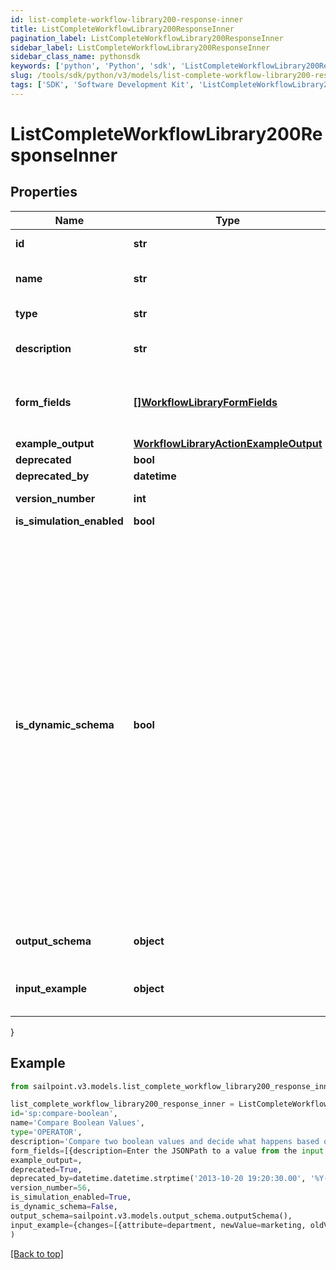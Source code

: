 ```yaml
---
id: list-complete-workflow-library200-response-inner
title: ListCompleteWorkflowLibrary200ResponseInner
pagination_label: ListCompleteWorkflowLibrary200ResponseInner
sidebar_label: ListCompleteWorkflowLibrary200ResponseInner
sidebar_class_name: pythonsdk
keywords: ['python', 'Python', 'sdk', 'ListCompleteWorkflowLibrary200ResponseInner', 'ListCompleteWorkflowLibrary200ResponseInner'] 
slug: /tools/sdk/python/v3/models/list-complete-workflow-library200-response-inner
tags: ['SDK', 'Software Development Kit', 'ListCompleteWorkflowLibrary200ResponseInner', 'ListCompleteWorkflowLibrary200ResponseInner']
---
```


# ListCompleteWorkflowLibrary200ResponseInner


## Properties

Name | Type | Description | Notes
------------ | ------------- | ------------- | -------------
**id** | **str** | Operator ID. | [optional] 
**name** | **str** | Operator friendly name | [optional] 
**type** | **str** | Operator type | [optional] 
**description** | **str** | Description of the operator | [optional] 
**form_fields** | [**[]WorkflowLibraryFormFields**](workflow-library-form-fields) | One or more inputs that the operator accepts | [optional] 
**example_output** | [**WorkflowLibraryActionExampleOutput**](workflow-library-action-example-output) |  | [optional] 
**deprecated** | **bool** |  | [optional] 
**deprecated_by** | **datetime** |  | [optional] 
**version_number** | **int** | Version number | [optional] 
**is_simulation_enabled** | **bool** |  | [optional] 
**is_dynamic_schema** | **bool** | Determines whether the dynamic output schema is returned in place of the action's output schema. The dynamic schema lists non-static properties, like properties of a workflow form where each form has different fields. These will be provided dynamically based on available form fields. | [optional] 
**output_schema** | **object** | Example output schema | [optional] 
**input_example** | **object** | Example trigger payload if applicable | [optional] 
}

## Example

```python
from sailpoint.v3.models.list_complete_workflow_library200_response_inner import ListCompleteWorkflowLibrary200ResponseInner

list_complete_workflow_library200_response_inner = ListCompleteWorkflowLibrary200ResponseInner(
id='sp:compare-boolean',
name='Compare Boolean Values',
type='OPERATOR',
description='Compare two boolean values and decide what happens based on the result.',
form_fields=[{description=Enter the JSONPath to a value from the input to compare to Variable B., helpText=, label=Variable A, name=variableA.$, required=true, type=text}, {helpText=Select an operation., label=Operation, name=operator, options=[{label=Equals, value=BooleanEquals}], required=true, type=select}, {description=Enter the JSONPath to a value from the input to compare to Variable A., helpText=, label=Variable B, name=variableB.$, required=false, type=text}, {description=Enter True or False., helpText=, label=Variable B, name=variableB, required=false, type=text}],
example_output=,
deprecated=True,
deprecated_by=datetime.datetime.strptime('2013-10-20 19:20:30.00', '%Y-%m-%d %H:%M:%S.%f'),
version_number=56,
is_simulation_enabled=True,
is_dynamic_schema=False,
output_schema=sailpoint.v3.models.output_schema.outputSchema(),
input_example={changes=[{attribute=department, newValue=marketing, oldValue=sales}, {attribute=manager, newValue={id=ee769173319b41d19ccec6c235423236c, name=mean.guy, type=IDENTITY}, oldValue={id=ee769173319b41d19ccec6c235423237b, name=nice.guy, type=IDENTITY}}, {attribute=email, newValue=john.doe@gmail.com, oldValue=john.doe@hotmail.com}], identity={id=ee769173319b41d19ccec6cea52f237b, name=john.doe, type=IDENTITY}}
)

```
[[Back to top]](#) 

